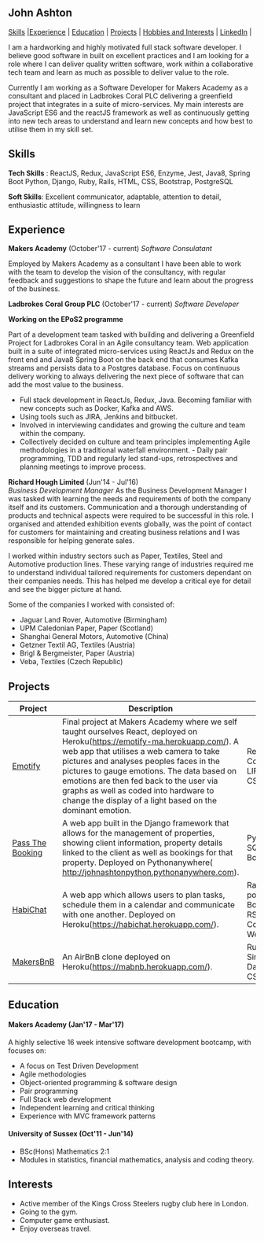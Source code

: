 ## John Ashton

[Skills](#skills) |[Experience](#experience) | [Education](#education) | [Projects](#projects) | [Hobbies and Interests](#interests) | [LinkedIn](https://uk.linkedin.com/in/john-ashton-890654106) |

I am a hardworking and highly motivated full stack software developer. I believe good software in built on excellent practices and I am looking for a role where I can deliver quality written software, work within a collaborative tech team and learn as much as possible to deliver value to the role.

Currently I am working as a Software Developer for Makers Academy as a consultant and placed in Ladbrokes Coral PLC delivering a greenfield project that integrates in a suite of micro-services. My main interests are JavaScript ES6 and the reactJS framework as well as continuously getting into new tech areas to understand and learn new concepts and how best to utilise them in my skill set.
## Skills

**Tech Skills** : ReactJS, Redux, JavaScript ES6, Enzyme, Jest, Java8, Spring Boot Python, Django, Ruby, Rails, HTML, CSS, Bootstrap, PostgreSQL

**Soft Skills**: Excellent communicator, adaptable, attention to detail, enthusiastic attitude, willingness to learn

## Experience

**Makers Academy** (October'17 - current)
*Software Consulatant*

Employed by Makers Academy as a consultant I have been able to work with the team to develop the vision of the consultancy, with regular feedback and suggestions to shape the future and learn about the progress of the business.

**Ladbrokes Coral Group PLC** (October'17 - current)
*Software Developer*

**Working on the EPoS2 programme**

Part of a development team tasked with building and delivering a Greenfield Project for Ladbrokes Coral in an Agile consultancy team.  Web application built in a suite of integrated micro-services using ReactJs and Redux on the front end and Java8 Spring Boot on the back end that consumes Kafka streams and persists data to a Postgres database. 
Focus on continuous delivery working to always delivering the next piece of software that can add the most value to the business.

- Full stack development in ReactJs, Redux, Java. Becoming familiar with new concepts such as Docker, Kafka and AWS.
- Using tools such as JIRA, Jenkins and bitbucket.
- Involved in interviewing candidates and growing the culture and team within the company.
- Collectively decided on culture and team principles implementing Agile methodologies in a traditional waterfall environment. - Daily pair programming, TDD and regularly led stand-ups, retrospectives and planning meetings to improve process.

**Richard Hough Limited** (Jun'14 - Jul'16)    
*Business Development Manager*
As the Business Development Manager I was tasked with learning the needs and requirements of both the company itself and its customers.  Communication and a thorough understanding of products and technical aspects were required to be successful in this role. I organised and attended exhibition events globally, was the point of contact for customers for maintaining and creating business relations and I was responsible for helping generate sales.

I worked within industry sectors such as Paper, Textiles, Steel and Automotive production lines.  These varying range of industries required me to understand individual tailored requirements for customers dependant on their companies needs.  This has helped me develop a critical eye for detail and see the bigger picture at hand. 

Some of the companies I worked with consisted of:

- Jaguar Land Rover, Automotive (Birmingham)
- UPM Caledonian Paper, Paper (Scotland)
- Shanghai General Motors, Automotive (China)
- Getzner Textil AG, Textiles (Austria)
- Brigl & Bergmeister, Paper (Austria)
- Veba, Textiles (Czech Republic)


## Projects

| Project   | Description | Technologies |
|---        |---         |---           |
|[Emotify](https://github.com/Johnhalk/emotify)| Final project at Makers Academy where we self taught ourselves React, deployed on Heroku(https://emotify-ma.herokuapp.com/).  A web app that utilises a web camera to take pictures and analyses peoples faces in the pictures to gauge emotions.  The data based on emotions are then fed back to the user via graphs as well as coded into hardware to change the display of a light based on the dominant emotion. | ReactJS, Microsoft Cognitive Services API, LIFX API, Jest, Enzyme, CSS|
| [Pass The Booking](https://github.com/Johnhalk/PassTheBookingV2) | A web app built in the Django framework that allows for the management of properties, showing client information, property details linked to the client as well as bookings for that property. Deployed on Pythonanywhere( http://johnashtonpython.pythonanywhere.com). |Python, Django, unittest, SQLite database, CSS, Bootstrap |
| [HabiChat](https://github.com/Johnhalk/HabiChat) | A web app which allows users to plan tasks, schedule them in a calendar and communicate with one another. Deployed on Heroku(https://habichat.herokuapp.com/). | Rails, devise, ERB, postgreSQL, HTML/CSS, Bootstrap, JQuery, RSpec/Capybara, Coveralls, WebSockets(ActionCable) |
| [MakersBnB](https://github.com/Johnhalk/MakersBnB) | An AirBnB clone deployed on Heroku(https://mabnb.herokuapp.com/). | Ruby, Rspec/Capybara, Sinatra, postgres /w DataMapper, Bootstrap, CSS |

## Education

#### Makers Academy (Jan'17 - Mar'17)

A highly selective 16 week intensive software development bootcamp, with focuses on:

- A focus on Test Driven Development
- Agile methodologies
- Object-oriented programming & software design
- Pair programming
- Full Stack web development
- Independent learning and critical thinking
- Experience with MVC framework patterns

#### University of Sussex (Oct'11 - Jun'14)

- BSc(Hons) Mathematics 2:1
- Modules in statistics, financial mathematics, analysis and coding theory.

## Interests

- Active member of the Kings Cross Steelers rugby club here in London.
- Going to the gym.
- Computer game enthusiast.
- Enjoy overseas travel.

